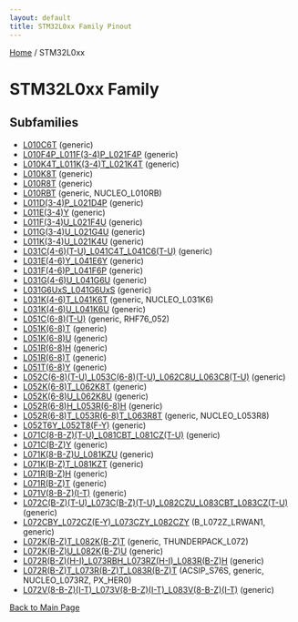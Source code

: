 ```yaml
---
layout: default
title: STM32L0xx Family Pinout
---
```


[Home](../index.md) / STM32L0xx

# STM32L0xx Family

## Subfamilies

- [L010C6T](L010C6T/pinout.md) (generic)
- [L010F4P_L011F(3-4)P_L021F4P](L010F4P_L011F(3-4)P_L021F4P/pinout.md) (generic)
- [L010K4T_L011K(3-4)T_L021K4T](L010K4T_L011K(3-4)T_L021K4T/pinout.md) (generic)
- [L010K8T](L010K8T/pinout.md) (generic)
- [L010R8T](L010R8T/pinout.md) (generic)
- [L010RBT](L010RBT/pinout.md) (generic, NUCLEO_L010RB)
- [L011D(3-4)P_L021D4P](L011D(3-4)P_L021D4P/pinout.md) (generic)
- [L011E(3-4)Y](L011E(3-4)Y/pinout.md) (generic)
- [L011F(3-4)U_L021F4U](L011F(3-4)U_L021F4U/pinout.md) (generic)
- [L011G(3-4)U_L021G4U](L011G(3-4)U_L021G4U/pinout.md) (generic)
- [L011K(3-4)U_L021K4U](L011K(3-4)U_L021K4U/pinout.md) (generic)
- [L031C(4-6)(T-U)_L041C4T_L041C6(T-U)](L031C(4-6)(T-U)_L041C4T_L041C6(T-U)/pinout.md) (generic)
- [L031E(4-6)Y_L041E6Y](L031E(4-6)Y_L041E6Y/pinout.md) (generic)
- [L031F(4-6)P_L041F6P](L031F(4-6)P_L041F6P/pinout.md) (generic)
- [L031G(4-6)U_L041G6U](L031G(4-6)U_L041G6U/pinout.md) (generic)
- [L031G6UxS_L041G6UxS](L031G6UxS_L041G6UxS/pinout.md) (generic)
- [L031K(4-6)T_L041K6T](L031K(4-6)T_L041K6T/pinout.md) (generic, NUCLEO_L031K6)
- [L031K(4-6)U_L041K6U](L031K(4-6)U_L041K6U/pinout.md) (generic)
- [L051C(6-8)(T-U)](L051C(6-8)(T-U)/pinout.md) (generic, RHF76_052)
- [L051K(6-8)T](L051K(6-8)T/pinout.md) (generic)
- [L051K(6-8)U](L051K(6-8)U/pinout.md) (generic)
- [L051R(6-8)H](L051R(6-8)H/pinout.md) (generic)
- [L051R(6-8)T](L051R(6-8)T/pinout.md) (generic)
- [L051T(6-8)Y](L051T(6-8)Y/pinout.md) (generic)
- [L052C(6-8)(T-U)_L053C(6-8)(T-U)_L062C8U_L063C8(T-U)](L052C(6-8)(T-U)_L053C(6-8)(T-U)_L062C8U_L063C8(T-U)/pinout.md) (generic)
- [L052K(6-8)T_L062K8T](L052K(6-8)T_L062K8T/pinout.md) (generic)
- [L052K(6-8)U_L062K8U](L052K(6-8)U_L062K8U/pinout.md) (generic)
- [L052R(6-8)H_L053R(6-8)H](L052R(6-8)H_L053R(6-8)H/pinout.md) (generic)
- [L052R(6-8)T_L053R(6-8)T_L063R8T](L052R(6-8)T_L053R(6-8)T_L063R8T/pinout.md) (generic, NUCLEO_L053R8)
- [L052T6Y_L052T8(F-Y)](L052T6Y_L052T8(F-Y)/pinout.md) (generic)
- [L071C(8-B-Z)(T-U)_L081CBT_L081CZ(T-U)](L071C(8-B-Z)(T-U)_L081CBT_L081CZ(T-U)/pinout.md) (generic)
- [L071C(B-Z)Y](L071C(B-Z)Y/pinout.md) (generic)
- [L071K(8-B-Z)U_L081KZU](L071K(8-B-Z)U_L081KZU/pinout.md) (generic)
- [L071K(B-Z)T_L081KZT](L071K(B-Z)T_L081KZT/pinout.md) (generic)
- [L071R(B-Z)H](L071R(B-Z)H/pinout.md) (generic)
- [L071R(B-Z)T](L071R(B-Z)T/pinout.md) (generic)
- [L071V(8-B-Z)(I-T)](L071V(8-B-Z)(I-T)/pinout.md) (generic)
- [L072C(B-Z)(T-U)_L073C(B-Z)(T-U)_L082CZU_L083CBT_L083CZ(T-U)](L072C(B-Z)(T-U)_L073C(B-Z)(T-U)_L082CZU_L083CBT_L083CZ(T-U)/pinout.md) (generic)
- [L072CBY_L072CZ(E-Y)_L073CZY_L082CZY](L072CBY_L072CZ(E-Y)_L073CZY_L082CZY/pinout.md) (B_L072Z_LRWAN1, generic)
- [L072K(B-Z)T_L082K(B-Z)T](L072K(B-Z)T_L082K(B-Z)T/pinout.md) (generic, THUNDERPACK_L072)
- [L072K(B-Z)U_L082K(B-Z)U](L072K(B-Z)U_L082K(B-Z)U/pinout.md) (generic)
- [L072R(B-Z)(H-I)_L073RBH_L073RZ(H-I)_L083R(B-Z)H](L072R(B-Z)(H-I)_L073RBH_L073RZ(H-I)_L083R(B-Z)H/pinout.md) (generic)
- [L072R(B-Z)T_L073R(B-Z)T_L083R(B-Z)T](L072R(B-Z)T_L073R(B-Z)T_L083R(B-Z)T/pinout.md) (ACSIP_S76S, generic, NUCLEO_L073RZ, PX_HER0)
- [L072V(8-B-Z)(I-T)_L073V(8-B-Z)(I-T)_L083V(8-B-Z)(I-T)](L072V(8-B-Z)(I-T)_L073V(8-B-Z)(I-T)_L083V(8-B-Z)(I-T)/pinout.md) (generic)


[Back to Main Page](../index.md)